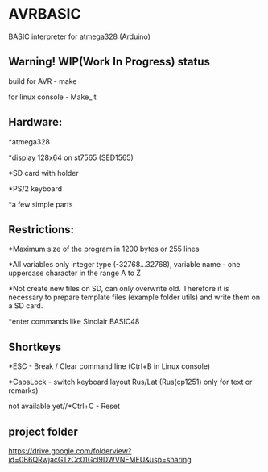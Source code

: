 AVRBASIC
========

BASIC interpreter for atmega328 (Arduino)

Warning! WIP(Work In Progress) status
-------------------------------------
build for AVR - make

for linux console - Make_it

Hardware:
---------
*atmega328

*display 128х64 on st7565 (SED1565)

*SD card with holder

*PS/2 keyboard

*a few simple parts


Restrictions:
-------------
*Maximum size of the program in 1200 bytes or 255 lines

*All variables only integer type (-32768...32768), variable name - one uppercase character in the range A to Z

*Not create new files on SD, can only overwrite old. Therefore it is necessary to prepare template files (example folder utils) and write them on a SD card.

*enter commands like Sinclair BASIC48

Shortkeys
---------
*ESC - Break / Clear command line  (Ctrl+B in Linux console)

*CapsLock - switch keyboard layout Rus/Lat  (Rus(cp1251) only for text or remarks)

not available yet//*Ctrl+C - Reset


project folder
--------------
https://drive.google.com/folderview?id=0B6QRwjacGTzCc01Gcl9DWVNFMEU&usp=sharing
